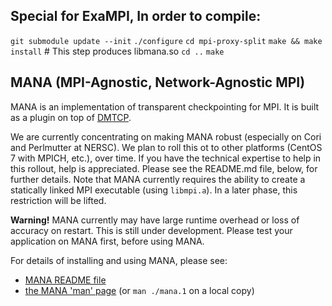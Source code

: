## Special for ExaMPI, In order to compile:

`git submodule update --init`
`./configure`
`cd mpi-proxy-split`
`make && make install` # This step produces libmana.so
`cd ..`
`make`

## MANA (MPI-Agnostic, Network-Agnostic MPI)

MANA is an implementation of transparent checkpointing for MPI.  It is
built as a plugin on top of [DMTCP](https://github.com/dmtcp/dmtcp).

We are currently concentrating on making MANA robust (especially on Cori
and Perlmutter at NERSC).  We plan to roll this ot to other platforms
(CentOS 7 with MPICH, etc.), over time.  If you have the technical expertise
to help in this rollout, help is appreciated.  Please see the README.md
file, below, for further details.  Note that MANA currently requires
the ability to create a statically linked MPI executable (using `libmpi.a`).
In a later phase, this restriction will be lifted.

**Warning!** MANA currently may have large runtime overhead or loss
of accuracy on restart.  This is still under development.  Please test
your application on MANA first, before using MANA.

For details of installing and using MANA, please see:
- [MANA README file](mpi-proxy-split/README.md)
- [the MANA 'man' page](manpages/mana.1.md) (or `man ./mana.1` on a local copy)
